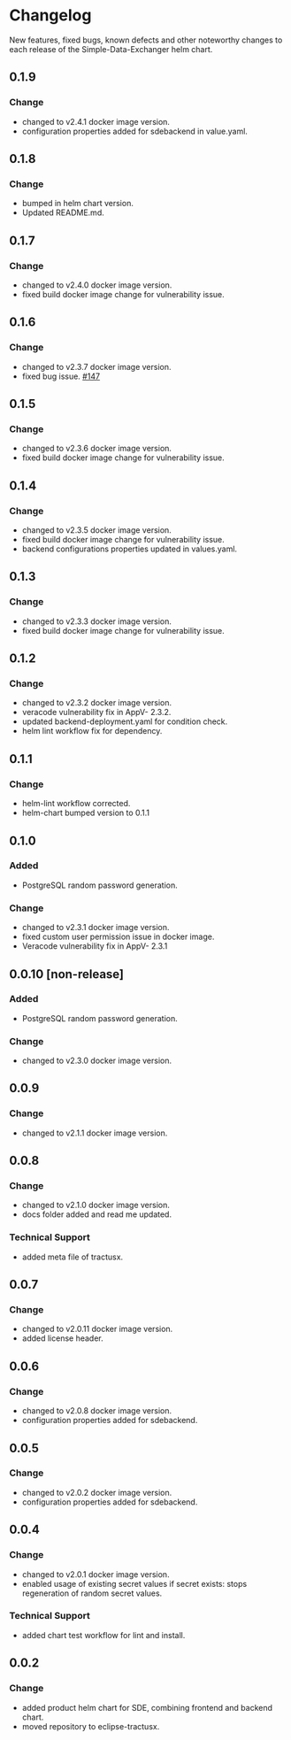 # Changelog

New features, fixed bugs, known defects and other noteworthy changes to each release of the Simple-Data-Exchanger helm chart.

## 0.1.9
### Change
- changed to v2.4.1 docker image version.
- configuration properties added for sdebackend in value.yaml.

## 0.1.8
### Change
- bumped in helm chart version.
- Updated README.md.

## 0.1.7
### Change
- changed to v2.4.0 docker image version.
- fixed build docker image change for vulnerability issue.

## 0.1.6
### Change
- changed to v2.3.7 docker image version.
- fixed bug issue. [#147](https://github.com/eclipse-tractusx/managed-simple-data-exchanger-backend/issues/147)

## 0.1.5
### Change
- changed to v2.3.6 docker image version.
- fixed build docker image change for vulnerability issue.

## 0.1.4
### Change
- changed to v2.3.5 docker image version.
- fixed build docker image change for vulnerability issue.
- backend configurations properties updated in values.yaml.

## 0.1.3
### Change
- changed to v2.3.3 docker image version.
- fixed build docker image change for vulnerability issue.

## 0.1.2
### Change
* changed to v2.3.2 docker image version.
* veracode vulnerability fix in AppV- 2.3.2.
* updated backend-deployment.yaml for condition check.
* helm lint workflow fix for dependency. 

## 0.1.1
### Change
* helm-lint workflow corrected.
* helm-chart bumped version to 0.1.1 

## 0.1.0 
### Added 
* PostgreSQL random password generation.
### Change
* changed to v2.3.1 docker image version.
* fixed custom user permission issue in docker image.
* Veracode vulnerability fix in AppV- 2.3.1

## 0.0.10 [non-release]
### Added 
* PostgreSQL random password generation.
### Change
* changed to v2.3.0 docker image version.

## 0.0.9
### Change
* changed to v2.1.1 docker image version.

## 0.0.8
### Change
* changed to v2.1.0 docker image version.
* docs folder added and read me updated.

### Technical Support
* added meta file of tractusx.

## 0.0.7
### Change
* changed to v2.0.11 docker image version.
* added license header.

## 0.0.6
### Change
* changed to v2.0.8 docker image version.
* configuration properties added for sdebackend.

## 0.0.5
### Change
* changed to v2.0.2 docker image version.
* configuration properties added for sdebackend.


## 0.0.4
### Change
* changed to v2.0.1 docker image version.
* enabled usage of existing secret values if secret exists: stops regeneration of random secret values.

### Technical Support
* added chart test workflow for lint and install.

## 0.0.2
### Change
* added product helm chart for SDE, combining frontend and backend chart.
* moved repository to eclipse-tractusx.
